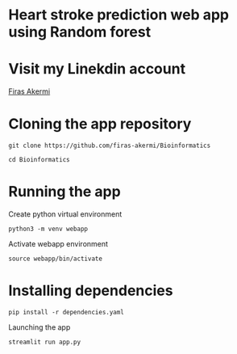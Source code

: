 # Heart stroke prediction web app using Random forest
# Visit my Linekdin account
[Firas Akermi](https://www.linkedin.com/in/firas-akermi)
# Cloning the app repository
```
git clone https://github.com/firas-akermi/Bioinformatics
```
```
cd Bioinformatics
```
# Running the app 
Create python virtual environment
```
python3 -m venv webapp
```
Activate webapp environment
```
source webapp/bin/activate
```
# Installing dependencies
```
pip install -r dependencies.yaml
```
Launching the app
```
streamlit run app.py
```


